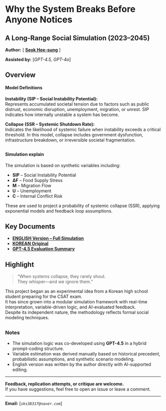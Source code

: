 # Why the System Breaks Before Anyone Notices  
## A Long-Range Social Simulation (2023–2045)


**Author:** [ **[Seok Hee-sung](https://github.com/sks38317)** ]

**Assisted by:** [_GPT-4.5, GPT-4o_]


##

## Overview


#### Model Definitions

**Instability (SIP – Social Instability Potential):**  
Represents accumulated societal tension due to factors such as public distrust, economic disruption, unemployment, migration, or unrest. SIP indicates how internally unstable a system has become.

**Collapse (SSR – Systemic Shutdown Rate):**  
Indicates the likelihood of systemic failure when instability exceeds a critical threshold. In this model, collapse includes government dysfunction, infrastructure breakdown, or irreversible societal fragmentation.

##

#### Simulation explain

The simulation is based on synthetic variables including:

- **SIP** – Social Instability Potential  
- **ΔF** – Food Supply Stress  
- **M** – Migration Flow  
- **U** – Unemployment  
- **C** – Internal Conflict Risk  

These are used to project a probability of systemic collapse (SSR), applying exponential models and feedback loop assumptions.

##

## Key Documents

- [**ENGLISH Version – Full Simulation**](./simulation(En).md)  
- [**KOREAN Original**](./ssr_simulation.md)  
- [**GPT-4.5 Evaluation Summary**](./rate_simulation.md)

##

## Highlight

> “When systems collapse, they rarely shout.  
> They whisper—and we ignore them.”

This project began as an experimental idea from a Korean high school student preparing for the CSAT exam.  
It has since grown into a modular simulation framework with real-time interpretation, variable-driven logic, and AI-evaluated feedback.  
Despite its independent nature, the methodology reflects formal social modeling techniques.

##

### Notes

- The simulation logic was co-developed using **GPT-4.5** in a hybrid prompt-coding structure.  
- Variable estimation was derived manually based on historical precedent, probabilistic assumptions, and synthetic scenario modeling.  
- English version was written by the author directly with AI-supported editing.

---

**Feedback, replication attempts, or critique are welcome.**  
If you have suggestions, feel free to open an issue or leave a comment.

---

**Email:** [_`sks38317@naver.com`_]
